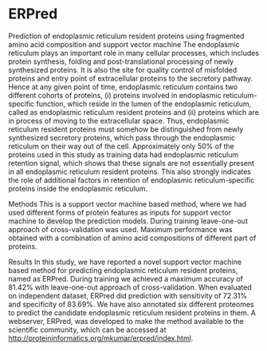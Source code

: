 # ERPred
Prediction of endoplasmic reticulum resident proteins using fragmented amino acid composition and support vector machine
The endoplasmic reticulum plays an important role in many cellular processes, which includes protein synthesis, folding and post-translational processing of newly synthesized proteins. It is also the site for quality control of misfolded proteins and entry point of extracellular proteins to the secretory pathway. Hence at any given point of time, endoplasmic reticulum contains two different cohorts of proteins, (i) proteins involved in endoplasmic reticulum-specific function, which reside in the lumen of the endoplasmic reticulum, called as endoplasmic reticulum resident proteins and (ii) proteins which are in process of moving to the extracellular space. Thus, endoplasmic reticulum resident proteins must somehow be distinguished from newly synthesized secretory proteins, which pass through the endoplasmic reticulum on their way out of the cell. Approximately only 50% of the proteins used in this study as training data had endoplasmic reticulum retention signal, which shows that these signals are not essentially present in all endoplasmic reticulum resident proteins. This also strongly indicates the role of additional factors in retention of endoplasmic reticulum-specific proteins inside the endoplasmic reticulum.

Methods
This is a support vector machine based method, where we had used different forms of protein features as inputs for support vector machine to develop the prediction models. During training leave-one-out approach of cross-validation was used. Maximum performance was obtained with a combination of amino acid compositions of different part of proteins.

Results
In this study, we have reported a novel support vector machine based method for predicting endoplasmic reticulum resident proteins, named as ERPred. During training we achieved a maximum accuracy of 81.42% with leave-one-out approach of cross-validation. When evaluated on independent dataset, ERPred did prediction with sensitivity of 72.31% and specificity of 83.69%. We have also annotated six different proteomes to predict the candidate endoplasmic reticulum resident proteins in them. A webserver, ERPred, was developed to make the method available to the scientific community, which can be accessed at http://proteininformatics.org/mkumar/erpred/index.html.
